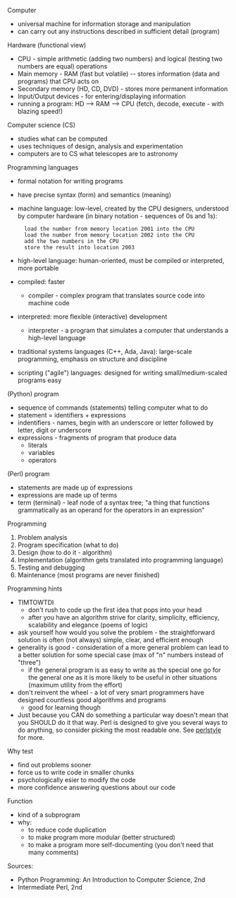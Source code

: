 Computer

* universal machine for information storage and manipulation
* can carry out any instructions described in sufficient detail (program)

Hardware (functional view)

* CPU - simple arithmetic (adding two numbers) and logical (testing two numbers
    are equal) operations
* Main memory - RAM (fast but volatile) -- stores information (data and programs) that CPU acts on
* Secondary memory (HD, CD, DVD) - stores more permanent information
* Input/Output devices - for entering/displaying information
* running a program: HD --> RAM --> CPU (fetch, decode, execute - with blazing
    speed!)

Computer science (CS)

* studies what can be computed
* uses techniques of design, analysis and experimentation
* computers are to CS what telescopes are to astronomy

Programming languages

* formal notation for writing programs
* have precise syntax (form) and semantics (meaning)
* machine language: low-level, created by the CPU designers, understood by computer hardware (in binary notation - sequences of 0s and 1s):

        load the number from memory location 2001 into the CPU
        load the number from memory location 2002 into the CPU
        add the two numbers in the CPU
        store the result into location 2003
* high-level language: human-oriented, must be compiled or interpreted, more portable
* compiled: faster
    * compiler - complex program that translates source code into machine code
* interpreted: more flexible (interactive) development
    * interpreter - a program that simulates a computer that understands a high-level language
* traditional systems languages (C++, Ada, Java): large-scale programming, emphasis on structure and discipline
* scripting ("agile") languages: designed for writing small/medium-scaled programs easy

(Python) program

* sequence of commands (statements) telling computer what to do
* statement = identifiers + expressions
* indentifiers - names, begin with an underscore or letter followed by letter,
    digit or underscore
* expressions - fragments of program that produce data
    * literals
    * variables
    * operators

(Perl) program

* statements are made up of expressions
* expressions are made up of terms
* term (terminal) - leaf node of a syntax tree; "a thing that functions grammatically as an operand for the operators in an expression"

Programming

1. Problem analysis
2. Program specification (what to do)
3. Design (how to do it - algorithm)
4. Implementation (algorithm gets translated into programming language)
5. Testing and debugging
6. Maintenance (most programs are never finished)

Programming hints

* TIMTOWTDI
    * don't rush to code up the first idea that pops into your head
    * after you have an algorithm strive for clarity, simplicity, efficiency, scalability and elegance (poems of logic)
* ask yourself how would you solve the problem - the straightforward solution is often (not always) simple, clear, and efficient enough
* generality is good - consideration of a more general problem can lead to a better solution for some special case (max of "n" numbers instead of "three")
    * if the general program is as easy to write as the special one go for the general one as it is more likely to be useful in other situations (maximum utility from the effort)
* don't reinvent the wheel - a lot of very smart programmers have designed countless good algorithms and programs
    * good for learning though
* Just because you CAN do something a particular way doesn't mean that you SHOULD do it that way. Perl is designed to give you several ways to do anything, so consider picking the most readable one. See [perlstyle](http://perldoc.perl.org/perlstyle.html) for more.

Why test

* find out problems sooner
* force us to write code in smaller chunks
* psychologically esier to modify the code
* more confidence answering questions about our code

Function

* kind of a subprogram
* why:
    * to reduce code duplication
    * to make program more modular (better structured)
    * to make a program more self-documenting (you don't need that many comments)

Sources:

* Python Programming: An Introduction to Computer Science, 2nd
* Intermediate Perl, 2nd

